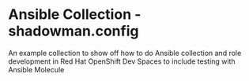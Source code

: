 # Ansible Collection - shadowman.config

An example collection to show off how to do Ansible collection and role development in Red Hat OpenShift Dev Spaces to include testing with Ansible Molecule
